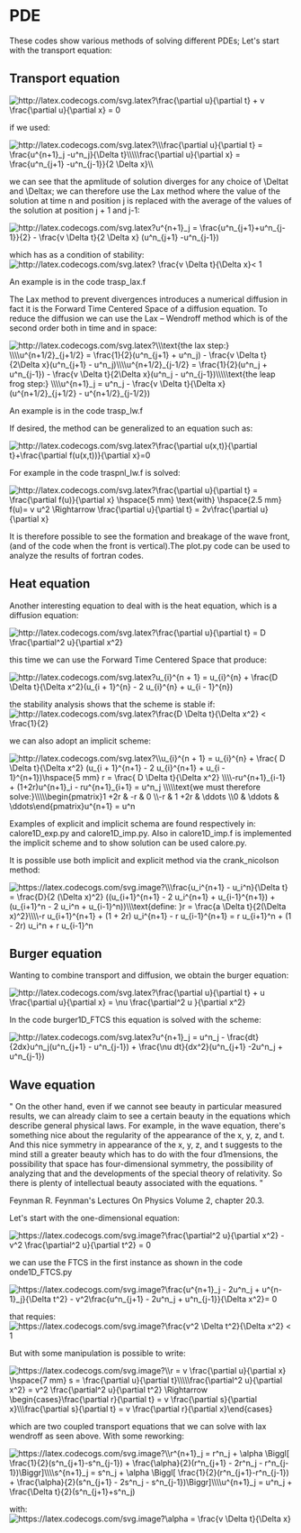 # PDE
These codes show various methods of solving different PDEs; Let's start with the transport equation:

## Transport equation ##

<img src="http://latex.codecogs.com/svg.latex?\frac{\partial&space;u}{\partial&space;t}&space;&plus;&space;v&space;\frac{\partial&space;u}{\partial&space;x}&space;=&space;0" title="http://latex.codecogs.com/svg.latex?\frac{\partial u}{\partial t} + v \frac{\partial u}{\partial x} = 0" />

if we used:

<img src="http://latex.codecogs.com/svg.latex?\\\frac{\partial&space;u}{\partial&space;t}&space;=&space;\frac{u^{n&plus;1}_j&space;-u^n_j}{\Delta&space;t}\\\\\frac{\partial&space;u}{\partial&space;x}&space;=&space;\frac{u^n_{j&plus;1}&space;-u^n_{j-1}}{2&space;\Delta&space;x}\\&space;" title="http://latex.codecogs.com/svg.latex?\\\frac{\partial u}{\partial t} = \frac{u^{n+1}_j -u^n_j}{\Delta t}\\\\\frac{\partial u}{\partial x} = \frac{u^n_{j+1} -u^n_{j-1}}{2 \Delta x}\\ " />

we can see that the apmlitude of solution diverges for any choice of \Deltat and \Deltax; we can therefore use the Lax method where the value of the solution at time n and position j is replaced with the average of the values ​​of the solution at position j + 1 and j-1:

<img src="http://latex.codecogs.com/svg.latex?u^{n&plus;1}_j&space;=&space;\frac{u^n_{j&plus;1}&plus;u^n_{j-1}}{2}&space;-&space;\frac{v&space;\Delta&space;t}{2&space;\Delta&space;x}&space;(u^n_{j&plus;1}&space;-u^n_{j-1})&space;" title="http://latex.codecogs.com/svg.latex?u^{n+1}_j = \frac{u^n_{j+1}+u^n_{j-1}}{2} - \frac{v \Delta t}{2 \Delta x} (u^n_{j+1} -u^n_{j-1}) " />

which has as a condition of stability: <img src="http://latex.codecogs.com/svg.latex?&space;\frac{v&space;\Delta&space;t}{\Delta&space;x}<&space;1&space;" title="http://latex.codecogs.com/svg.latex? \frac{v \Delta t}{\Delta x}< 1 " />

An example is in the code trasp_lax.f

The Lax method to prevent divergences introduces a numerical diffusion in fact it is the Forward Time Centered Space of a diffusion equation. To reduce the diffusion we can use the Lax – Wendroff method which is of the second order both in time and in space:

<img src="http://latex.codecogs.com/svg.latex?\\\text{the&space;lax&space;step:}&space;\\\\u^{n&plus;1/2}_{j&plus;1/2}&space;=&space;\frac{1}{2}(u^n_{j&plus;1}&space;&plus;&space;u^n_j)&space;-&space;\frac{v&space;\Delta&space;t}{2\Delta&space;x}(u^n_{j&plus;1}&space;-&space;u^n_j)\\\\u^{n&plus;1/2}_{j-1/2}&space;=&space;\frac{1}{2}(u^n_j&space;&plus;&space;u^n_{j-1})&space;-&space;\frac{v&space;\Delta&space;t}{2\Delta&space;x}(u^n_j&space;-&space;u^n_{j-1})\\\\\text{the&space;leap&space;frog&space;step:}&space;\\\\u^{n&plus;1}_j&space;=&space;u^n_j&space;-&space;&space;&space;\frac{v&space;\Delta&space;t}{\Delta&space;x}&space;(u^{n&plus;1/2}_{j&plus;1/2}&space;-&space;u^{n&plus;1/2}_{j-1/2})" title="http://latex.codecogs.com/svg.latex?\\\text{the lax step:} \\\\u^{n+1/2}_{j+1/2} = \frac{1}{2}(u^n_{j+1} + u^n_j) - \frac{v \Delta t}{2\Delta x}(u^n_{j+1} - u^n_j)\\\\u^{n+1/2}_{j-1/2} = \frac{1}{2}(u^n_j + u^n_{j-1}) - \frac{v \Delta t}{2\Delta x}(u^n_j - u^n_{j-1})\\\\\text{the leap frog step:} \\\\u^{n+1}_j = u^n_j - \frac{v \Delta t}{\Delta x} (u^{n+1/2}_{j+1/2} - u^{n+1/2}_{j-1/2})" />

An example is in the code trasp_lw.f

If desired, the method can be generalized to an equation such as:

<img src="http://latex.codecogs.com/svg.latex?\frac{\partial&space;u(x,t)}{\partial&space;t}&plus;\frac{\partial&space;f(u(x,t))}{\partial&space;x}=0" title="http://latex.codecogs.com/svg.latex?\frac{\partial u(x,t)}{\partial t}+\frac{\partial f(u(x,t))}{\partial x}=0" />

For example in the code traspnl_lw.f is solved:

<img src="http://latex.codecogs.com/svg.latex?\frac{\partial&space;u}{\partial&space;t}&space;=&space;\frac{\partial&space;f(u)}{\partial&space;x}&space;\hspace{5&space;mm}&space;\text{with}&space;\hspace{2.5&space;mm}&space;f(u)=&space;v&space;u^2&space;\Rightarrow&space;\frac{\partial&space;u}{\partial&space;t}&space;=&space;2v\frac{\partial&space;u}{\partial&space;x}" title="http://latex.codecogs.com/svg.latex?\frac{\partial u}{\partial t} = \frac{\partial f(u)}{\partial x} \hspace{5 mm} \text{with} \hspace{2.5 mm} f(u)= v u^2 \Rightarrow \frac{\partial u}{\partial t} = 2v\frac{\partial u}{\partial x}" />

It is therefore possible to see the formation and breakage of the wave front, (and of the code when the front is vertical).The plot.py code can be used to analyze the results of fortran codes.

## Heat equation ##

Another interesting equation to deal with is the heat equation, which is a diffusion equation:

<img src="http://latex.codecogs.com/svg.latex?\frac{\partial&space;u}{\partial&space;t}&space;=&space;D&space;\frac{\partial^2&space;u}{\partial&space;x^2}" title="http://latex.codecogs.com/svg.latex?\frac{\partial u}{\partial t} = D \frac{\partial^2 u}{\partial x^2}" />

this time we can use the Forward Time Centered Space that produce:

<img src="http://latex.codecogs.com/svg.latex?u_{i}^{n&space;&plus;&space;1}&space;=&space;&space;u_{i}^{n}&space;&plus;&space;\frac{D&space;\Delta&space;t}{\Delta&space;x^2}(u_{i&space;&plus;&space;1}^{n}&space;-&space;2&space;u_{i}^{n}&space;&plus;&space;u_{i&space;-&space;1}^{n})" title="http://latex.codecogs.com/svg.latex?u_{i}^{n + 1} = u_{i}^{n} + \frac{D \Delta t}{\Delta x^2}(u_{i + 1}^{n} - 2 u_{i}^{n} + u_{i - 1}^{n})" />

the stability analysis shows that the scheme is stable if:  <img src="http://latex.codecogs.com/svg.latex?\frac{D&space;\Delta&space;t}{\Delta&space;x^2}&space;<&space;\frac{1}{2}" title="http://latex.codecogs.com/svg.latex?\frac{D \Delta t}{\Delta x^2} < \frac{1}{2}" />

we can also adopt an implicit scheme:

<img src="http://latex.codecogs.com/svg.latex?\\u_{i}^{n&space;&plus;&space;1}&space;=&space;u_{i}^{n}&space;&plus;&space;\frac{&space;D&space;\Delta&space;t}{\Delta&space;x^2}&space;(u_{i&space;&plus;&space;1}^{n&plus;1}&space;-&space;2&space;u_{i}^{n&plus;1}&space;&plus;&space;u_{i&space;-&space;1}^{n&plus;1})\hspace{5&space;mm}&space;r&space;=&space;&space;\frac{&space;D&space;\Delta&space;t}{\Delta&space;x^2}&space;\\\\-ru^{n&plus;1}_{i-1}&space;&plus;&space;(1&plus;2r)u^{n&plus;1}_i&space;-&space;ru^{n&plus;1}_{i&plus;1}&space;=&space;u^n_j&space;\\\\\text{we&space;must&space;therefore&space;solve:}\\\\\begin{pmatrix}1&space;&plus;2r&space;&&space;-r&space;&&space;0&space;\\-r&space;&&space;&space;1&space;&plus;2r&space;&&space;\ddots&space;\\0&space;&&space;\ddots&space;&&space;\ddots\end{pmatrix}u^{n&plus;1}&space;=&space;u^n&space;" title="http://latex.codecogs.com/svg.latex?\\u_{i}^{n + 1} = u_{i}^{n} + \frac{ D \Delta t}{\Delta x^2} (u_{i + 1}^{n+1} - 2 u_{i}^{n+1} + u_{i - 1}^{n+1})\hspace{5 mm} r = \frac{ D \Delta t}{\Delta x^2} \\\\-ru^{n+1}_{i-1} + (1+2r)u^{n+1}_i - ru^{n+1}_{i+1} = u^n_j \\\\\text{we must therefore solve:}\\\\\begin{pmatrix}1 +2r & -r & 0 \\-r & 1 +2r & \ddots \\0 & \ddots & \ddots\end{pmatrix}u^{n+1} = u^n " />

Examples of explicit and implicit schema are found respectively in: calore1D_exp.py and calore1D_imp.py.
Also in calore1D_imp.f is implemented the implicit scheme and to show solution can be used calore.py.

It is possible use both implicit and explicit method via the crank_nicolson method:

<img src="https://latex.codecogs.com/svg.image?\\\frac{u_i^{n&plus;1}&space;-&space;u_i^n}{\Delta&space;t}&space;=&space;\frac{D}{2&space;(\Delta&space;x)^2}&space;((u_{i&plus;1}^{n&plus;1}&space;-&space;2&space;u_i^{n&plus;1}&space;&plus;&space;u_{i-1}^{n&plus;1})&space;&plus;&space;&space;(u_{i&plus;1}^n&space;-&space;2&space;u_i^n&space;&plus;&space;u_{i-1}^n))\\\text{define:&space;}r&space;=&space;\frac{a&space;\Delta&space;t}{2(\Delta&space;x)^2}\\\\-r&space;u_{i&plus;1}^{n&plus;1}&space;&plus;&space;(1&space;&plus;&space;2r)&space;u_i^{n&plus;1}&space;-&space;r&space;u_{i-1}^{n&plus;1}&space;=&space;r&space;u_{i&plus;1}^n&space;&plus;&space;(1&space;-&space;2r)&space;u_i^n&space;&plus;&space;r&space;u_{i-1}^n" title="https://latex.codecogs.com/svg.image?\\\frac{u_i^{n+1} - u_i^n}{\Delta t} = \frac{D}{2 (\Delta x)^2} ((u_{i+1}^{n+1} - 2 u_i^{n+1} + u_{i-1}^{n+1}) + (u_{i+1}^n - 2 u_i^n + u_{i-1}^n))\\\text{define: }r = \frac{a \Delta t}{2(\Delta x)^2}\\\\-r u_{i+1}^{n+1} + (1 + 2r) u_i^{n+1} - r u_{i-1}^{n+1} = r u_{i+1}^n + (1 - 2r) u_i^n + r u_{i-1}^n" />

## Burger equation ##
Wanting to combine transport and diffusion, we obtain the burger equation:

<img src="http://latex.codecogs.com/svg.latex?\frac{\partial&space;u}{\partial&space;t}&space;&plus;&space;u&space;\frac{\partial&space;u}{\partial&space;x}&space;=&space;\nu&space;\frac{\partial^2&space;u&space;}{\partial&space;x^2}" title="http://latex.codecogs.com/svg.latex?\frac{\partial u}{\partial t} + u \frac{\partial u}{\partial x} = \nu \frac{\partial^2 u }{\partial x^2}" />

In the code burger1D_FTCS this equation is solved with the scheme:

<img src="http://latex.codecogs.com/svg.latex?u^{n&plus;1}_j&space;=&space;u^n_j&space;-&space;\frac{dt}{2dx}u^n_j(u^n_{j&plus;1}&space;-&space;u^n_{j-1})&space;&plus;&space;\frac{\nu&space;dt}{dx^2}(u^n_{j&plus;1}&space;-2u^n_j&space;&plus;&space;u^n_{j-1})" title="http://latex.codecogs.com/svg.latex?u^{n+1}_j = u^n_j - \frac{dt}{2dx}u^n_j(u^n_{j+1} - u^n_{j-1}) + \frac{\nu dt}{dx^2}(u^n_{j+1} -2u^n_j + u^n_{j-1})" />

## Wave equation ##

"
On the other hand, even if we cannot see beauty in particular measured results, we can already claim to see a certain beauty in the equations which describe general physical laws. For example, in the wave equation, there's something nice about the regularity of the appearance of the x, y, z, and t. And this nice symmetry in appearance of the x, y, z, and t suggests to the mind still a  greater beauty which has to do with the four d1mensions, the possibility that space has four-dimensional symmetry, the possibility of analyzing that and the developments of the special theory of relativity. So there is plenty of intellectual beauty associated with the equations.
"

Feynman R. Feynman's Lectures On Physics Volume 2, chapter 20.3.

Let's start with the one-dimensional equation:

<img src="https://latex.codecogs.com/svg.image?\frac{\partial^2&space;u}{\partial&space;x^2}&space;-&space;v^2&space;\frac{\partial^2&space;u}{\partial&space;t^2}&space;=&space;0" title="https://latex.codecogs.com/svg.image?\frac{\partial^2 u}{\partial x^2} - v^2 \frac{\partial^2 u}{\partial t^2} = 0" />

we can use the FTCS in the first instance as shown in the code onde1D_FTCS.py

<img src="https://latex.codecogs.com/svg.image?\frac{u^{n&plus;1}_j&space;-&space;2u^n_j&space;&plus;&space;u^{n-1}_j}{\Delta&space;t^2}&space;-&space;v^2\frac{u^n_{j&plus;1}&space;-&space;2u^n_j&space;&plus;&space;u^n_{j-1}}{\Delta&space;x^2}=&space;0" title="https://latex.codecogs.com/svg.image?\frac{u^{n+1}_j - 2u^n_j + u^{n-1}_j}{\Delta t^2} - v^2\frac{u^n_{j+1} - 2u^n_j + u^n_{j-1}}{\Delta x^2}= 0" />

that requies: <img src="https://latex.codecogs.com/svg.image?\frac{v^2&space;\Delta&space;t^2}{\Delta&space;x^2}&space;<&space;1" title="https://latex.codecogs.com/svg.image?\frac{v^2 \Delta t^2}{\Delta x^2} < 1" />

But with some manipulation is possible to write:

<img src="https://latex.codecogs.com/svg.image?\\r&space;=&space;v&space;\frac{\partial&space;u}{\partial&space;x}&space;\hspace{7&space;mm}&space;s&space;=&space;\frac{\partial&space;u}{\partial&space;t}\\\\\frac{\partial^2&space;u}{\partial&space;x^2}&space;=&space;v^2&space;\frac{\partial^2&space;u}{\partial&space;t^2}&space;\Rightarrow&space;\begin{cases}\frac{\partial&space;r}{\partial&space;t}&space;=&space;v&space;\frac{\partial&space;s}{\partial&space;x}\\\frac{\partial&space;s}{\partial&space;t}&space;=&space;v&space;\frac{\partial&space;r}{\partial&space;x}\end{cases}&space;" title="https://latex.codecogs.com/svg.image?\\r = v \frac{\partial u}{\partial x} \hspace{7 mm} s = \frac{\partial u}{\partial t}\\\\\frac{\partial^2 u}{\partial x^2} = v^2 \frac{\partial^2 u}{\partial t^2} \Rightarrow \begin{cases}\frac{\partial r}{\partial t} = v \frac{\partial s}{\partial x}\\\frac{\partial s}{\partial t} = v \frac{\partial r}{\partial x}\end{cases} " />

which are two coupled transport equations that we can solve with lax wendroff as seen above. With some reworking:

<img src="https://latex.codecogs.com/svg.image?\\r^{n&plus;1}_j&space;=&space;r^n_j&space;&plus;&space;\alpha&space;\Biggl[&space;\frac{1}{2}(s^n_{j&plus;1}-s^n_{j-1})&space;&plus;&space;\frac{\alpha}{2}(r^n_{j&plus;1}&space;-&space;2r^n_j&space;+&space;r^n_{j-1})\Biggr]\\\\s^{n&plus;1}_j&space;=&space;s^n_j&space;&plus;&space;\alpha&space;\Biggl[&space;\frac{1}{2}(r^n_{j&plus;1}-r^n_{j-1})&space;&plus;&space;\frac{\alpha}{2}(s^n_{j&plus;1}&space;-&space;2s^n_j&space;+&space;s^n_{j-1})\Biggr]\\\\u^{n&plus;1}_j&space;=&space;u^n_j&space;&plus;&space;\frac{\Delta&space;t}{2}(s^n_{j&plus;1}&plus;s^n_j)" title="https://latex.codecogs.com/svg.image?\\r^{n+1}_j = r^n_j + \alpha \Biggl[ \frac{1}{2}(s^n_{j+1}-s^n_{j-1}) + \frac{\alpha}{2}(r^n_{j+1} - 2r^n_j - r^n_{j-1})\Biggr]\\\\s^{n+1}_j = s^n_j + \alpha \Biggl[ \frac{1}{2}(r^n_{j+1}-r^n_{j-1}) + \frac{\alpha}{2}(s^n_{j+1} - 2s^n_j - s^n_{j-1})\Biggr]\\\\u^{n+1}_j = u^n_j + \frac{\Delta t}{2}(s^n_{j+1}+s^n_j)" />

with: <img src="https://latex.codecogs.com/svg.image?\alpha&space;=&space;\frac{v&space;\Delta&space;t}{\Delta&space;x}" title="https://latex.codecogs.com/svg.image?\alpha = \frac{v \Delta t}{\Delta x}" />
